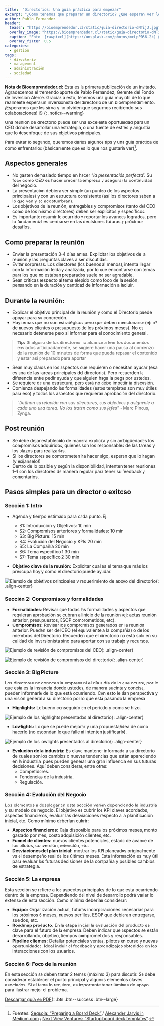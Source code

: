 ```yaml
---
title:  "Directorios: Una guía práctica para empezar"
excerpt: "¿Como tenemos que preparar un directorio? ¿Que esperan ver los directores? Estás y otras preguntas las contestamos gracias a Fondo Alerce VC."
author: Pablo Fernandez
header:
  teaser: "https://bioemprendedor.cl/static/guia-directorio-dNTijJ.jpg"
  overlay_image: "https://bioemprendedor.cl/static/guia-directorio-dNTijJ.jpg"
  caption: "Foto: [rawpixel](https://unsplash.com/photos/mcLpPD36-2k) @ Unsplash"
  overlay_filter: 0.5
categories:
  - gestión
tags:
  - directorio
  - management
  - administración
  - sociedad
---
```


**Nota de Bioemprendedor.cl:** Esta es la primera publicación de un invitado. Agradecemos el tremendo aporte de Pablo Fernandez, Gerente del Fondo de Inversión Alerce. Gracias a esto, tenemos una guía muy útil de lo que realmente espera un inversionista del directorio de un bioemprendimiento. ¡Esperamos que les sirva y no olviden que seguimos recibiendo sus colaboraciones! 😉
{: .notice--warning}

Una reunión de directorio puede ser una excelente oportunidad para un CEO donde desarrollar una estrategia, o una fuente de estrés y angustia que lo desenfoque de sus objetivos principales.

Para evitar lo segundo, queremos darles algunos tips y una guía práctica de como enfrentarlos (básicamente que es lo que nos gustaría ver)[^1].

## Aspectos generales
- No gasten demasiado tiempo en hacer “_la presentación perfecta_”. Su foco como CEO es hacer crecer la empresa y asegurar la continuidad del negocio.
- La presentación debiera ser simple (un punteo de los aspectos principales) y con un estructura consistente (así los directores saben a lo que van y se acostumbran).
- Los objetivos de la reunión, entregables y compromisos (tanto del CEO como de los mismo directores) deben ser explícitos y específicos.
- Es importante resumir lo ocurrido y reportar los avances logrados, pero lo fundamental es centrarse en las decisiones futuras y próximos desafíos.

## Como preparar la reunión
- Enviar la presentación 3–4 días antes. Explicitar los objetivos de la reunión y las preguntas claves a ser discutidas.
- Evitar sorpresas. Los directores (los buenos al menos), intenta llegar con la información leída y analizada, por lo que encontrarse con temas para los que no estaban preparados suele no ser agradable.
- Sean críticas respecto al tema elegido como foco de la sesión, pensando en la duración y cantidad de información a incluir.

## Durante la reunión:
- Explicar el objetivo principal de la reunión y como el Directorio puede apoyar para su concreción.
- Hay temas que no son estratégicos pero que deben mencionarse (ej: nº de nuevos clientes o presupuesto de los próximos meses). No es necesario detenerse pero si informar para el conocimiento general.

> **Tip:** Si alguno de los directores no alcanzó a leer los documentos enviados anticipadamente, se sugiere hacer una pausa al comienzo de la reunión de 10 minutos de forma que pueda repasar el contenido y estar así preparado para aportar

- Sean muy claros en los aspectos que requieren o necesitan ayudar (esa es una de las tareas principales del directorio). Pero recuerden la diferencia entre pedir ayuda y que alguien haga la pega por ustedes.
- Se requiere de una estructura, pero está no debe impedir la discusión.
- Comienza despejando las formalidades (estos templates son muy útiles para eso) y todos los aspectos que requieran aprobación del directorio.

> “_Definan su relación con sus directores, sus objetivos y asígnenle a cada uno una tarea. No los traten como sus jefes_” - Marc Pincus, Zynga.

## Post reunión
- Se debe dejar establecido de manera explícita y sin ambigüedades los compromisos adquiridos, quienes son los responsables de las tareas y los plazos para realizarlas.
- Si los directores se comprometen ha hacer algo, esperen que lo hagan (y exíjanselo!).
- Dentro de lo posible y según la disponibilidad, intenten tener reuniones 1–1 con los directores de manera regular para tener su feedback y comentarios.

## Pasos simples para un directorio exitoso

### Sección 1: Intro
- Agenda y tiempo estimado para cada punto. Ej:
	- S1: Introducción y Objetivos: 10 min
	- S2: Compromisos anteriores y formalidades: 10 min
	- S3: Big Picture: 15 min
	- S4: Evolución del Negocio y KPIs 20 min
	- S5: La Compañía 20 min
	- S6: Tema específico 1 30 min
	- S7: Tema específico 2 30 min

- **Objetivo clave de la reunión:** Explicitar cual es el tema que más los preocupa hoy y como el directorio puede ayudar.

![Ejemplo de objetivos principales y requerimiento de apoyo del directorio](https://bioemprendedor.cl/static/guia-directorio1-KJ44Jz.png){: .align-center}

### Sección 2: Compromisos y formalidades
- **Formalidades:** Revisar que todas las formalidades y aspectos que requieran aprobación se cubran al inicio de la reunión (ej: actas reunión anterior, presupuestos, ESOP comprometidos, etc).
- **Compromisos:** Revisar los compromisos generados en la reunión anterior. Pueden ser del CEO (el equivalente a la compañía) o de los miembros del Directorio. Recuerden que el directorio no está solo en su calidad de inversionista sino para aportar con su trabajo y recursos.

![Ejemplo de revisión de compromisos del CEO](https://bioemprendedor.cl/static/guia-directorio2-mSHxEN.png){: .align-center}

![Ejemplo de revisión de compromisos del directorio](https://bioemprendedor.cl/static/guia-directorio3-miSJGt.png){: .align-center}

### Sección 3: Big Picture
Los directores no conocen la empresa ni el día a día de lo que ocurre, por lo que esta es la instancia donde ustedes, de manera sucinta y concisa, pueden informarle de lo que está ocurriendo. Con esto le dan perspectiva y una visión general a su directorio por lo que está pasando la empresa

- **Highlights:** Lo bueno conseguido en el período y como se hizo.

![Ejemplo de los highlights presentados al directorio](https://bioemprendedor.cl/static/guia-directorio4-A1C08f.png){: .align-center}

- **Lowlights:** Lo que se puede mejorar y una propuesta/idea de como hacerlo (no escondan lo que falle ni intenten justificarlo).

![Ejemplo de los lowlights presentados al directorio](https://bioemprendedor.cl/static/guia-directorio5-qqofXl.png){: .align-center}

- **Evolución de la industria:** Es clave mantener informado a su directorio de cuales son los cambios o nuevas tendencias que están apareciendo en la industria, pues pueden generar una gran influencia en sus futuras decisiones. Aquí deben considerar, entre otras:
	- Competidores.
	- Tendencias de la industria.
	- Regulación.

### Sección 4: Evolución del Negocio
Los elementos a desplegar en esta sección varían dependiendo la industria y su modelo de negocio. El objetivo es cubrir los KPI claves acordados, aspectos financieros, evaluar las desviaciones respecto a la planificación inicial, etc. Como mínimo deberían cubrir:

- **Aspectos financieros:** Caja disponible para los próximos meses, monto gastado por mes, costo adquisición clientes, etc.
- **Funnel de clientes:** nuevos clientes potenciales, estado de avance de los pilotos, conversión, retención, etc.
- **Desviaciones del plan inicial:** mostrar los KPI planeados originalmente vs el desempeño real de los últimos meses. Esta información es muy útil para evaluar las futuras decisiones de la compañía y posibles cambios de estrategia.

### Sección 5: La empresa
Esta sección se refiere a los aspectos principales de lo que esta ocurriendo dentro de la empresa. Dependiendo del nivel de desarrollo podrá variar lo extenso de esta sección. Como mínimo deberían considerar:

- **Equipo:** Organización actual, futuras incorporaciones necesarias para los próximos 6 meses, nuevos perfiles, ESOP que debieran entregarse, sueldos, etc.
- **Roadmap producto:** En la etapa inicial la evaluación del producto es clave para el futuro de la empresa. Deben indicar que aspectos se están desarrollando, objetivo, tiempos comprometidos y responsables.
- **Pipeline clientes:** Detallar potenciales ventas, pilotos en curso y nuevas oportunidades. Ideal incluir el feedback y aprendizajes obtenidos en las interacciones con los usuarios.

### Sección 6: Foco de la reunión
En esta sección se deben tratar 2 temas (máximo 3) para discutir. Se debe considerar establecer el punto principal y algunos elementos claves asociados. Si el tema lo requiere, es importante tener láminas de apoyo para ilustrar mejor el problema.

[<i class="far fa-cloud-download"></i> Descargar guía en PDF](https://bioemprendedor.cl/static/Directorio-Una-guia-practica-yCPZF9.pdf){: .btn .btn--success .btn--large}

[^1]:	Fuentes: [Sequoia: “Preparing a Board Deck”](https://www.sequoiacap.com/article/preparing-a-board-deck/) / [Alexander Jarvis in Medium.com](https://medium.com/@adjblog/board-deck-template-for-seed-stage-startups-e347900549c2) / [Next View Ventures: “Startup board deck templates”](https://nextviewventures.com/blog/free-startup-board-decks-template/).
